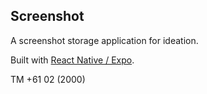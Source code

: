 ## Screenshot

A screenshot storage application for ideation.

Built with [React Native / Expo](https://expo.dev/).

TM +61 02 (2000)